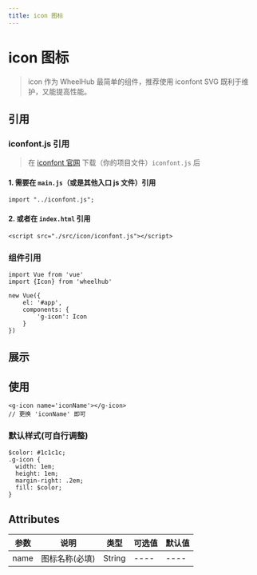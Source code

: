 ```yaml
---
title: icon 图标
---
```


# icon 图标
> icon 作为 WheelHub 最简单的组件，推荐使用 iconfont SVG 既利于维护，又能提高性能。

## 引用
### iconfont.js 引用
> 在 [iconfont 官网](https://www.iconfont.cn/) 下载（你的项目文件）`iconfont.js` 后

#### 1. 需要在 `main.js`（或是其他入口 js 文件）引用
```
import "../iconfont.js";
```

#### 2. 或者在 `index.html` 引用
```
<script src="./src/icon/iconfont.js"></script>
```

### 组件引用
```
import Vue from 'vue'
import {Icon} from 'wheelhub'

new Vue({
    el: '#app',
    components: {
        'g-icon': Icon
    }
})
```

## 展示
<p></p>
<g-icon name='setting'></g-icon>
<p></p>
<g-icon name='download'></g-icon>
<p></p>
<g-icon name='Tags'></g-icon>
<p></p>

## 使用
```
<g-icon name='iconName'></g-icon>
// 更换 'iconName' 即可
```

### 默认样式(可自行调整)
```
$color: #1c1c1c;
.g-icon {
  width: 1em;
  height: 1em;
  margin-right: .2em;
  fill: $color;
}
```

## Attributes

| 参数 | 说明 | 类型 | 可选值 | 默认值 |
| ---- | ---- | ---- | ---- | ---- | 
| name | 图标名称(必填) | String | ---- | ---- |


